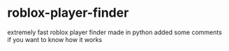 # roblox-player-finder
extremely fast roblox player finder made in python
added some comments if you want to know how it works
